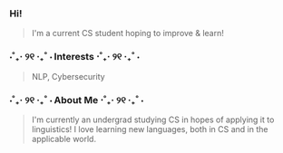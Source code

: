 ### Hi!
> I'm a current CS student hoping to improve & learn!

### ⋅˚₊‧ ୨୧ ‧₊˚ ⋅ Interests ⋅˚₊‧ ୨୧ ‧₊˚ ⋅
> NLP, Cybersecurity

### ⋅˚₊‧ ୨୧ ‧₊˚ ⋅ About Me ⋅˚₊‧ ୨୧ ‧₊˚ ⋅
> I'm currently an undergrad studying CS in hopes of applying it to linguistics! I love learning new languages, both in CS and in the applicable world.
